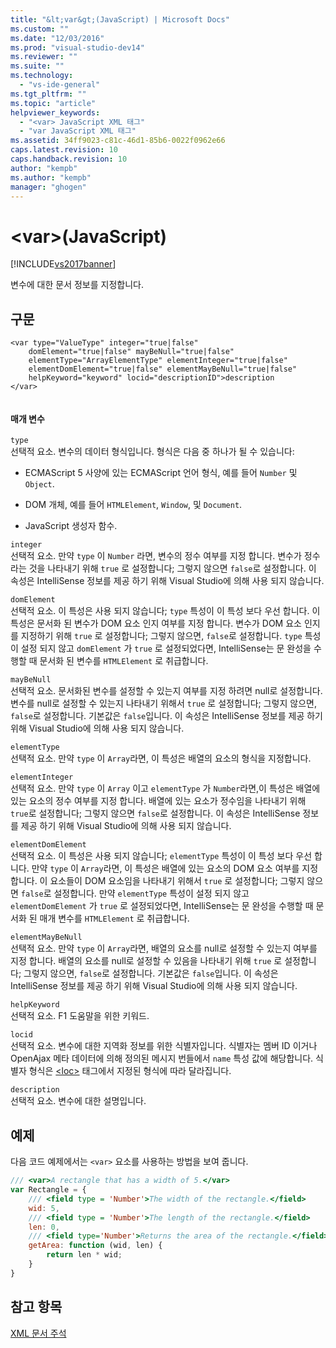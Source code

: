 ```yaml
---
title: "&lt;var&gt;(JavaScript) | Microsoft Docs"
ms.custom: ""
ms.date: "12/03/2016"
ms.prod: "visual-studio-dev14"
ms.reviewer: ""
ms.suite: ""
ms.technology: 
  - "vs-ide-general"
ms.tgt_pltfrm: ""
ms.topic: "article"
helpviewer_keywords: 
  - "<var> JavaScript XML 태그"
  - "var JavaScript XML 태그"
ms.assetid: 34ff9023-c81c-46d1-85b6-0022f0962e66
caps.latest.revision: 10
caps.handback.revision: 10
author: "kempb"
ms.author: "kempb"
manager: "ghogen"
---
```

# &lt;var&gt;(JavaScript)
[!INCLUDE[vs2017banner](../code-quality/includes/vs2017banner.md)]

변수에 대한 문서 정보를 지정합니다.  
  
## 구문  
  
```  
<var type="ValueType" integer="true|false"  
    domElement="true|false" mayBeNull="true|false"  
    elementType="ArrayElementType" elementInteger="true|false"  
    elementDomElement="true|false" elementMayBeNull="true|false"  
    helpKeyword="keyword" locid="descriptionID">description  
</var>  
  
```  
  
#### 매개 변수  
 `type`  
 선택적 요소.  변수의 데이터 형식입니다.  형식은 다음 중 하나가 될 수 있습니다:  
  
-   ECMAScript 5 사양에 있는 ECMAScript 언어 형식, 예를 들어 `Number` 및 `Object`.  
  
-   DOM 개체, 예를 들어 `HTMLElement`, `Window`, 및 `Document`.  
  
-   JavaScript 생성자 함수.  
  
 `integer`  
 선택적 요소.  만약 `type` 이 `Number` 라면, 변수의 정수 여부를 지정 합니다.  변수가 정수라는 것을 나타내기 위해 `true` 로 설정합니다; 그렇지 않으면 `false`로 설정합니다.  이 속성은 IntelliSense 정보를 제공 하기 위해 Visual Studio에 의해 사용 되지 않습니다.  
  
 `domElement`  
 선택적 요소.  이 특성은 사용 되지 않습니다; `type` 특성이 이 특성 보다 우선 합니다.  이 특성은 문서화 된 변수가 DOM 요소 인지 여부를 지정 합니다.  변수가 DOM 요소 인지를 지정하기 위해 `true` 로 설정합니다; 그렇지 않으면, `false`로 설정합니다.  `type` 특성이 설정 되지 않고 `domElement` 가 `true` 로 설정되었다면, IntelliSense는 문 완성을 수행할 때 문서화 된 변수를 `HTMLElement` 로 취급합니다.  
  
 `mayBeNull`  
 선택적 요소.  문서화된 변수를 설정할 수 있는지 여부를 지정 하려면 null로 설정합니다.  변수를 null로 설정할 수 있는지 나타내기 위해서 `true` 로 설정합니다; 그렇지 않으면, `false`로 설정합니다.  기본값은 `false`입니다.  이 속성은 IntelliSense 정보를 제공 하기 위해 Visual Studio에 의해 사용 되지 않습니다.  
  
 `elementType`  
 선택적 요소.  만약 `type` 이 `Array`라면, 이 특성은 배열의 요소의 형식을 지정합니다.  
  
 `elementInteger`  
 선택적 요소.  만약 `type` 이 `Array` 이고 `elementType` 가 `Number`라면,이 특성은 배열에 있는 요소의 정수 여부를 지정 합니다.  배열에 있는 요소가 정수임을 나타내기 위해 `true`로 설정합니다; 그렇지 않으면 `false`로 설정합니다.  이 속성은 IntelliSense 정보를 제공 하기 위해 Visual Studio에 의해 사용 되지 않습니다.  
  
 `elementDomElement`  
 선택적 요소.  이 특성은 사용 되지 않습니다; `elementType` 특성이 이 특성 보다 우선 합니다.  만약 `type` 이 `Array`라면, 이 특성은 배열에 있는 요소의 DOM 요소 여부를 지정 합니다.  이 요소들이 DOM 요소임을 나타내기 위해서 `true` 로 설정합니다; 그렇지 않으면 `false`로 설정합니다.  만약 `elementType` 특성이 설정 되지 않고 `elementDomElement` 가 `true` 로 설정되었다면, IntelliSense는 문 완성을 수행할 때 문서화 된 매개 변수를 `HTMLElement` 로 취급합니다.  
  
 `elementMayBeNull`  
 선택적 요소.  만약 `type` 이 `Array`라면, 배열의 요소를 null로 설정할 수 있는지 여부를 지정 합니다.  배열의 요소를 null로 설정할 수 있음을 나타내기 위해 `true` 로 설정합니다; 그렇지 않으면, `false`로 설정합니다.  기본값은 `false`입니다.  이 속성은 IntelliSense 정보를 제공 하기 위해 Visual Studio에 의해 사용 되지 않습니다.  
  
 `helpKeyword`  
 선택적 요소.  F1 도움말을 위한 키워드.  
  
 `locid`  
 선택적 요소.  변수에 대한 지역화 정보를 위한 식별자입니다.  식별자는 멤버 ID 이거나 OpenAjax 메타 데이터에 의해 정의된 메시지 번들에서 `name` 특성 값에 해당합니다.  식별자 형식은 [\<loc\>](../ide/loc-javascript.md) 태그에서 지정된 형식에 따라 달라집니다.  
  
 `description`  
 선택적 요소.  변수에 대한 설명입니다.  
  
## 예제  
 다음 코드 예제에서는 `<var>` 요소를 사용하는 방법을 보여 줍니다.  
  
```javascript  
/// <var>A rectangle that has a width of 5.</var>  
var Rectangle = {  
    /// <field type = 'Number'>The width of the rectangle.</field>  
    wid: 5,  
    /// <field type = 'Number'>The length of the rectangle.</field>  
    len: 0,  
    /// <field type='Number'>Returns the area of the rectangle.</field>  
    getArea: function (wid, len) {  
        return len * wid;  
    }  
}  
```  
  
## 참고 항목  
 [XML 문서 주석](../ide/xml-documentation-comments-javascript.md)